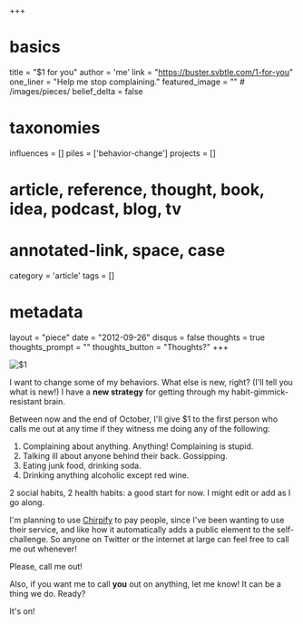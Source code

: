 +++
# basics
title     		 	= "$1 for you"
author    		 	= 'me'
link      		 	= "https://buster.svbtle.com/1-for-you"
one_liner 		 	= "Help me stop complaining."
featured_image 	= "" # /images/pieces/
belief_delta   	= false

# taxonomies
influences		 	= []
piles     		 	= ['behavior-change']
projects			 	= []

# article, reference, thought, book, idea, podcast, blog, tv
# annotated-link, space, case
category  		 	= 'article'
tags					 	= []

# metadata
layout	    	 	= "piece"
date      		 	= "2012-09-26"
disqus    		 	= false
thoughts			 	= true
thoughts_prompt = ""
thoughts_button = "Thoughts?"
+++

![$1](http://www.letshavefunwithenglish.com/projects/country_film/images/bill_washington.jpg)

I want to change some of my behaviors. What else is new, right? (I'll tell you what is new!) I have a **new strategy** for getting through my habit-gimmick-resistant brain. 

Between now and the end of October, I'll give $1 to the first person who calls me out at any time if they witness me doing any of the following:

1. Complaining about anything. Anything! Complaining is stupid.
2. Talking ill about anyone behind their back. Gossipping.
3. Eating junk food, drinking soda.
4. Drinking anything alcoholic except red wine.

2 social habits, 2 health habits: a good start for now. I might edit or add as I go along.

I'm planning to use [Chirpify](http://chirpify.com/busterbenson) to pay people, since I've been wanting to use their service, and like how it automatically adds a public element to the self-challenge. So anyone on Twitter or the internet at large can feel free to call me out whenever!

Please, call me out!

Also, if you want me to call **you** out on anything, let me know!  It can be a thing we do. Ready?

It's on!